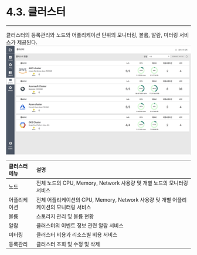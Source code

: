 # 4.3. 클러스터

---

클러스터의 등록관리와 노드와 어플리케이션 단위의 모니터링, 볼륨, 알람, 미터링 서비스가 제공된다.![](/assets/2.5_ko_cluster_01.png)

| 클러스터 메뉴 | 설명 |
| :--- | :--- |
| 노드 | 전체 노드의 CPU, Memory, Network 사용량 및 개별 노드의 모니터링 서비스 |
| 어플리케이션 | 전체 어플리케이션의 CPU, Memory, Network 사용량 및 개별 어플리케이션의 모니터링 서비스 |
| 볼륨 | 스토리지 관리 및 볼륨 현황 |
| 알람 | 클러스터의 이벤트 정보 관련 알람 서비스 |
| 미터링 | 클러스터 비용과 리소스별 비용 서비스 |
| 등록관리 | 클러스터 조회 및 수정 및 삭제 |



